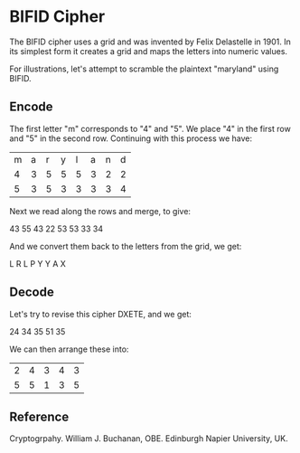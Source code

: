 # BIFID Cipher

The BIFID cipher uses a grid and was invented by Felix Delastelle in 1901. In its simplest form it creates a grid and maps the letters into numeric values.

For illustrations, let's attempt to scramble the plaintext "maryland" using BIFID.

## Encode

The first letter "m" corresponds to "4" and "5". We place "4" in the first row and "5" in the second row. Continuing with this process we have:

|  |  |  |  |  |  |  |  |
| -- | -- | -- | -- | -- | -- | -- | -- |
| m | a | r | y | l | a | n | d |
| 4 | 3 | 5 | 5 | 5 | 3 | 2 | 2 |
| 5 | 3 | 5 | 3 | 3 | 3 | 3 | 4 |

Next we read along the rows and merge, to give:

43 55 43 22 53 53 33 34

And we convert them back to the letters from the grid, we get:

L R L P Y Y A X

## Decode

Let's try to revise this cipher DXETE, and we get:

24 34 35 51 35

We can then arrange these into:

|  |  |  |  |  |
| -- | -- | -- | -- | -- |
| 2 | 4 | 3 | 4 | 3 |
| 5 | 5 | 1 | 3 | 5 |


## Reference

Cryptogrpahy. William J. Buchanan, OBE. Edinburgh Napier University, UK.
